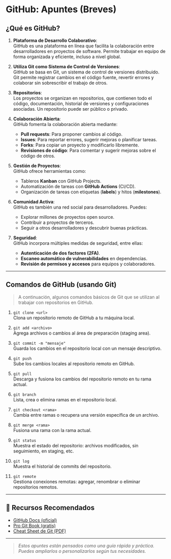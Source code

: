 # GitHub: Apuntes (Breves)

## ¿Qué es GitHub?

1. **Plataforma de Desarrollo Colaborativo**:  
   GitHub es una plataforma en línea que facilita la colaboración entre desarrolladores en proyectos de software. Permite trabajar en equipo de forma organizada y eficiente, incluso a nivel global.

2. **Utiliza Git como Sistema de Control de Versiones**:  
   GitHub se basa en Git, un sistema de control de versiones distribuido. Git permite registrar cambios en el código fuente, revertir errores y colaborar sin sobrescribir el trabajo de otros.

3. **Repositorios**:  
   Los proyectos se organizan en repositorios, que contienen todo el código, documentación, historial de versiones y configuraciones asociadas. Un repositorio puede ser público o privado.

4. **Colaboración Abierta**:  
   GitHub fomenta la colaboración abierta mediante:
   - **Pull requests**: Para proponer cambios al código.
   - **Issues**: Para reportar errores, sugerir mejoras o planificar tareas.
   - **Forks**: Para copiar un proyecto y modificarlo libremente.
   - **Revisiones de código**: Para comentar y sugerir mejoras sobre el código de otros.

5. **Gestión de Proyectos**:  
   GitHub ofrece herramientas como:
   - Tableros **Kanban** con GitHub Projects.
   - Automatización de tareas con **GitHub Actions** (CI/CD).
   - Organización de tareas con etiquetas (**labels**) y hitos (**milestones**).

6. **Comunidad Activa**:  
   GitHub es también una red social para desarrolladores. Puedes:
   - Explorar millones de proyectos open source.
   - Contribuir a proyectos de terceros.
   - Seguir a otros desarrolladores y descubrir buenas prácticas.

7. **Seguridad**:  
   GitHub incorpora múltiples medidas de seguridad, entre ellas:
   - **Autenticación de dos factores (2FA)**.
   - **Escaneo automático de vulnerabilidades** en dependencias.
   - **Revisión de permisos y accesos** para equipos y colaboradores.

---

## Comandos de GitHub (usando Git)

> A continuación, algunos comandos básicos de Git que se utilizan al trabajar con repositorios en GitHub.

1. `git clone <url>`  
   Clona un repositorio remoto de GitHub a tu máquina local.

2. `git add <archivo>`  
   Agrega archivos o cambios al área de preparación (staging area).

3. `git commit -m "mensaje"`  
   Guarda los cambios en el repositorio local con un mensaje descriptivo.

4. `git push`  
   Sube los cambios locales al repositorio remoto en GitHub.

5. `git pull`  
   Descarga y fusiona los cambios del repositorio remoto en tu rama actual.

6. `git branch`  
   Lista, crea o elimina ramas en el repositorio local.

7. `git checkout <rama>`  
   Cambia entre ramas o recupera una versión específica de un archivo.

8. `git merge <rama>`  
   Fusiona una rama con la rama actual.

9. `git status`  
   Muestra el estado del repositorio: archivos modificados, sin seguimiento, en staging, etc.

10. `git log`  
    Muestra el historial de commits del repositorio.

11. `git remote`  
    Gestiona conexiones remotas: agregar, renombrar o eliminar repositorios remotos.

---

## 🔗 Recursos Recomendados

- [GitHub Docs (oficial)](https://docs.github.com)
- [Pro Git Book (gratis)](https://git-scm.com/book/es/v2)
- [Cheat Sheet de Git (PDF)](https://education.github.com/git-cheat-sheet-education.pdf)

---

> _Estos apuntes están pensados como una guía rápida y práctica. Puedes ampliarlos o personalizarlos según tus necesidades._
